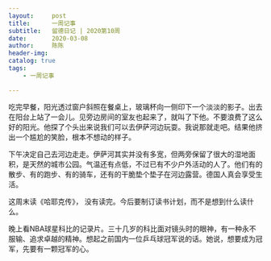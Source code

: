 ```yaml
---
layout:     post
title:      一周记事
subtitle:   留德日记 | 2020第10周
date:       2020-03-08
author:     陈陈
header-img: 
catalog: true
tags:
    - 一周记事

---
```




吃完早餐，阳光透过窗户斜照在餐桌上，玻璃杯向一侧印下一个淡淡的影子。出去在阳台上站了一会儿。见旁边房间的室友也起来了，就叫了下他。不要浪费了这么好的阳光。他探了个头出来说我们可以去伊萨河边玩耍。我说那就走吧。结果他挤出一个尴尬的笑脸，根本不想动的样子。

下午决定自己去河边走走。伊萨河其实并没有多宽，但两旁保留了很大的湿地面积，是天然的城市公园。气温还有点低，不过已有不少户外活动的人了。他们有的散步、有的跑步、有的骑车，还有的干脆垫个垫子在河边露营。德国人真会享受生活。

这周末读《哈耶克传》， 没有读完。今后要制订读书计划，而不是想到什么读什么。

晚上看NBA球星科比的记录片。三十几岁的科比面对镜头时的眼神，有一种永不服输、追求卓越的精神。想起之前国内一位乒乓球冠军说的话。她说，想要成为冠军，先要有一颗冠军的心。
